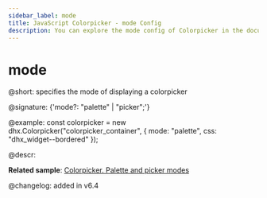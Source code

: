 ```yaml
---
sidebar_label: mode
title: JavaScript Colorpicker - mode Config 
description: You can explore the mode config of Colorpicker in the documentation of the DHTMLX JavaScript UI library. Browse developer guides and API reference, try out code examples and live demos, and download a free 30-day evaluation version of DHTMLX Suite 7.
---
```


# mode

@short: specifies the mode of displaying a colorpicker

@signature: {'mode?: "palette" | "picker";'}

@example:
const colorpicker = new dhx.Colorpicker("colorpicker_container", {
	mode: "palette",
	css: "dhx_widget--bordered"
});


@descr: 

**Related sample**: [Colorpicker. Palette and picker modes](https://snippet.dhtmlx.com/add0g4je)

@changelog: added in v6.4

[comment]: # (@related: colorpicker/how_to_start.md#initialize-colorpicker)